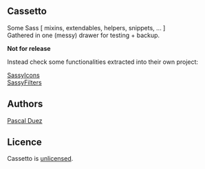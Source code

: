## Cassetto

Some Sass [ mixins, extendables, helpers, snippets, ... ]  
Gathered in one (messy) drawer for testing + backup.  

**Not for release**

Instead check some functionalities extracted into their own project:

[SassyIcons](https://github.com/pascalduez/SassyIcons)  
[SassyFilters](https://github.com/pascalduez/SassyFilters)


## Authors

[Pascal Duez](http://pascalduez.me)



## Licence

Cassetto is [unlicensed](http://unlicense.org/).
